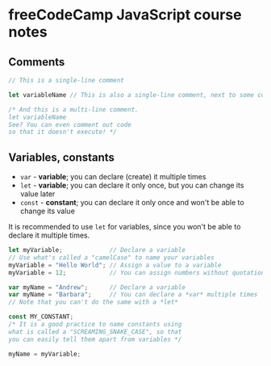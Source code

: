 # freeCodeCamp JavaScript course notes

## Comments

```js
// This is a single-line comment

let variableName // This is also a single-line comment, next to some code

/* And this is a multi-line comment.
let variableName
See? You can even comment out code
so that it doesn't execute! */
```

## Variables, constants

- `var` - **variable**; you can declare (create) it multiple times
- `let` - **variable**; you can declare it only once, but you can change its value later
- `const` - **constant**; you can declare it only once and won't be able to change its value

It is recommended to use `let` for variables, since you won't be able to declare it multiple times.

```js
let myVariable;             // Declare a variable
// Use what's called a "camelCase" to name your variables
myVariable = "Hello World"; // Assign a value to a variable
myVariable = 12;            // You can assign numbers without quotation marks

var myName = "Andrew";      // Declare a variable
var myName = "Barbara";     // You can declare a *var* multiple times
// Note that you can't do the same with a *let*

const MY_CONSTANT;
/* It is a good practice to name constants using 
what is called a "SCREAMING_SNAKE_CASE", so that 
you can easily tell them apart from variables */

myName = myVariable;
```
